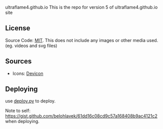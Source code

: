 ultraflame4.github.io
This is the repo for version 5 of ultraflame4.github.io site

## License
Source Code: [MIT](LICENSE). This does not include any images or other media used. (eg. videos and svg files)



## Sources
- Icons: [Devicon](https://devicon.dev/)

## Deploying
use [deploy.py](deploy.py) to deploy.

Note to self: https://gist.github.com/belohlavek/61dd16c08cd9c57a168408b9ac4121c2 when deploying.
